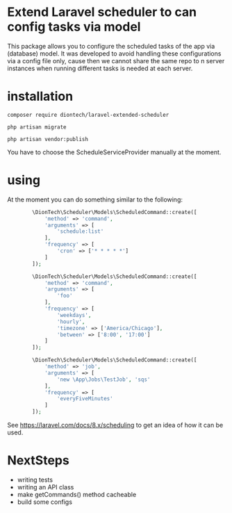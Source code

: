 # Extend Laravel scheduler to can config tasks via model

This package allows you to configure the scheduled tasks of the app via (database) model. It was developed to avoid handling these
configurations via a config file only, cause then we cannot share the same repo to n server instances when running different tasks is needed at each server.

# installation

```shell
composer require diontech/laravel-extended-scheduler
```

```shell
php artisan migrate

php artisan vendor:publish
```

You have to choose the ScheduleServiceProvider manually at the moment.

# using

At the moment you can do something similar to the following:

```php
        \DionTech\Scheduler\Models\ScheduledCommand::create([
            'method' => 'command',
            'arguments' => [
                'schedule:list'
            ],
            'frequency' => [
                'cron' => ['* * * * *']
            ]
        ]);

        \DionTech\Scheduler\Models\ScheduledCommand::create([
            'method' => 'command',
            'arguments' => [
                'foo'
            ],
            'frequency' => [
                'weekdays',
                'hourly',
                'timezone' => ['America/Chicago'],
                'between' => ['8:00', '17:00']
            ]
        ]);

        \DionTech\Scheduler\Models\ScheduledCommand::create([
            'method' => 'job',
            'arguments' => [
                'new \App\Jobs\TestJob', 'sqs'
            ],
            'frequency' => [
                'everyFiveMinutes'
            ]
        ]);
```

See https://laravel.com/docs/8.x/scheduling to get an idea of how it can be used.

# NextSteps

- writing tests
- writing an API class
- make getCommands() method cacheable
- build some configs

